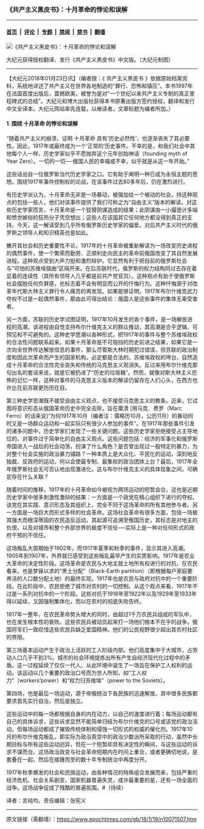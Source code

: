 ### 《共产主义黑皮书》：十月革命的悖论和误解

---

#### [首页](../../../..?n10071507) &nbsp;|&nbsp; [评论](../../../../../epoch-comment?n10071507) &nbsp;|&nbsp; [专题](../../../../../epoch-special?n10071507) &nbsp;|&nbsp; [禁闻](../../../../../epoch-news?n10071507) &nbsp;|&nbsp; [禁书](../../../../../books?n10071507) &nbsp;|&nbsp; [翻墙](https://github.com/gfw-breaker/nogfw/blob/master/README.md?n10071507)


<div><img alt="《共产主义黑皮书》：十月革命的悖论和误解" class="attachment-djy_600_400 size-djy_600_400 wp-post-image" src="https://i.epochtimes.com/assets/uploads/2017/12/dcbb5ad1ea37934a168afd29d68d142e-600x400.jpg"/>
<div class="caption">
 <p>
  大纪元获得授权翻译、发行《共产主义黑皮书》中文版。（大纪元制图）
 </p>
</div></div><hr/><div class="post_content" id="artbody" itemprop="articleBody">
 <!-- article content begin -->
 <p>
  【大纪元2018年01月23日讯】（编者按：《
  <ok href="https://www.epochtimes.com/gb/tag/%E5%85%B1%E4%BA%A7%E4%B8%BB%E4%B9%89%E9%BB%91%E7%9A%AE%E4%B9%A6.html">
   共产主义黑皮书
  </ok>
  》依据原始档案资料，系统地详述了共产主义在世界各地制造的“罪行、恐怖和镇压”。本书1997年在法国首度出版后，震撼欧美，被誉为是对“一个世纪以来共产主义专制的真正里程碑式的总结”。大纪元和博大出版社获得本书原著出版方签约授权，翻译和发行中文全译本。大纪元网站率先连载，以飨读者。文章标题为编者所加。）
 </p>
 <h4>
  1. 围绕
  <ok href="https://www.epochtimes.com/gb/tag/%E5%8D%81%E6%9C%88%E9%9D%A9%E5%91%BD.html">
   十月革命
  </ok>
  的悖论和误解
 </h4>
 <p>
  “随着共产主义的崩溃，证明
  <ok href="https://www.epochtimes.com/gb/tag/%E5%8D%81%E6%9C%88%E9%9D%A9%E5%91%BD.html">
   十月革命
  </ok>
  具有‘历史必然性’，也逐渐丧失了其必要性。因此，1917年或最终成为一个‘正常的’历史事件。不幸的是，和我们社会中其他每个人一样，历史学家似乎不愿抛弃这个元年创始神话（founding myth of Year Zero）。一切的一切──俄国人民的幸福或不幸，似乎就是从这一年开始。”
 </p>
 <p>
  这些话出自一位俄罗斯当代历史学家之口。它有助于阐明一种已成为永恒主题的思想。围绕1917年事件控制权的论战，在该事件过去80多年后，仍在激烈进行。
 </p>
 <p>
  有历史学派认为，十月革命无非是一场暴动，被强加给一个被动的社会。持这种观点的包括一些人，他们对该事件提供了我们可称之为“自由主义”版本的解读。对这些历史学家而言，十月革命是一个狡猾阴谋造成的结果；此阴谋由一小撮诡计多端和愤世嫉俗的狂热分子凭空想出；这些人在该国其它任何地方都没得到真正的支持。今天，这一解读受到几乎所有俄罗斯历史学家的偏爱。对后共产主义时代的俄罗斯之领导人和知识精英也是如此。
 </p>
 <p>
  撇开其社会和历史重要性不论，1917年的十月革命被重新解读为一场改变历史进程的偶然事件，使一个繁荣而勤劳、正顺利走向民主的革命前俄国改变了其自然发展进程。这种观点受到大声力挺和激烈辩护。它显然有利于把目前的俄罗斯社会与“可怕的苏维埃插曲”区隔开来。在后苏联时代，俄罗斯的权力结构同过去存在着显着的连续性（其所有领导人几乎都是前共产党官员）。这种观点有助于使俄罗斯社会摆脱任何负罪感，也标志着不会有明显而公开的忏悔行为。这种忏悔源于对改革年代斯大林主义罪行令人痛苦的再发现。如果能够证明，1917年布尔什维克武力夺权不过是一起偶然事件，那由此可得出结论：俄国人是这些事件的集体无辜受害者。
 </p>
 <p>
  另一方面，苏联的历史学试图证明，1917年10月发生的各个事件，是一场解放进程的高潮。该进程由自觉支持布尔什维克主义的群众推动，其高潮是合乎逻辑、可预见和不可避免的。这种史学思潮以各种形式，把1917年的事件与整个苏维埃政权的合法性问题联系起来。如果十月革命是不可阻挡的历史前进之结果，如果它是一次向全世界传达解放信息的事件，那么尽管斯大林时期犯过错误，但苏联的政治制度和因此次革命而产生的国家机构，必定都是合法的。苏维埃政权的垮台，自然造成十月革命的合法性完全丧失和传统的马克思主义观消失。反过来用布尔什维克那句出名的套话来说，就是它被扔进了“历史的垃圾箱”。然而，就像对斯大林主义恐怖的记忆一样，这种对事件的马克思主义版本的解读仍留存在人们心头，在西方也许比在前苏联更历历在目。
 </p>
 <p>
  第三种史学思潮既不接受自由主义观点，也不接受马克思主义的教条。近来，它试图将意识形态从俄国革命历史中完全去除，旨在厘清 [用马克．费罗（Marc Ferro）的话来说]“为何1917年10月（编者注：儒略历10月，公历11月）的暴动同时又是一场群众运动和一起实际只有很少人参加的事件”。在1917年那些事件引发的诸多问题中，历史学家们发现了一些关键问题。这些历史学家拒绝接受占主导地位的、对事件过于简单化的自由主义观点。这些问题包括：经济的军事化和俄罗斯帝国进入一战后的社会动荡，扮演了什么角色？是否曾出现过一股特定的暴力，为对整个社会实施的政治暴力铺路？一种本质上是大众化、平民化的运动，深刻地反独裁、反政府的运动，何以会使最专制、最集权的政治团体上台？最后，1917年全年俄罗斯社会无可否认地出现激进化，这与布尔什维克主义的具体现象之间，可确定存在什么关联？
 </p>
 <p>
  随着时间的推移，1917年的十月革命如今被视为两场运动的短暂会合，这也是近期历史学家中很多刺激性激辩的结果：一方面是一个政党在精心组织下进行的夺权。该党在其实践、意识形态及其组织上，完全不同于这场革命的所有其他参与者。另一方面是一场巨大而形式多样的社会革命。这场社会革命有很多方面，包括一场极其强大而根深蒂固的农民造反运动，其起源可追溯至俄国历史，其标志是对地主的仇恨，以及对城市和整个外部世界的极度不信任──实际上是一种对任何形式的政府干预的不信任。
 </p>
 <p>
  这场叛乱大周期始于1902年，而1917年夏季和秋季的事件，显示其进入高潮。1905年到1907年，外界就已感受到这些叛乱最早产生的实质影响。1917年是农业大革命的决定性阶段。这场革命是农民与大地主就土地所有权进行的对抗，在农民看来，也是梦寐以求的“黑土分配”（Black-Earth partition）（即根据每户家庭要养活的人口数分配土地）的最终实现。1917年也是农民与政府对抗中的一个重要阶段。在此阶段中，农民拒绝了城市对农村的一切控制。从这个观点来看，1917年不过是一系列对抗中的一个阶段。这些对抗于1918年至1922年以及1929年至1933年得以延续，又因强制集体化，而以在农村的彻底失败告终。
 </p>
 <p>
  1917年一整年，在农民革命势头增大的同时，由超过1千万农民兵组成的军队中，也在发生根本性的衰败。这些农民兵被动员起来打一场他们根本不在乎的战争。俄国将军们一致叹惜这些农民兵缺乏爱国精神。他们的公民视野很少超出其农村社区的界限。
 </p>
 <p>
  第三场基本运动产生于政治上活跃的工人阶级内部。他们高度集中于大城市，占劳动人口几乎不到3%。城市的社会环境提炼出所有产生自经济现代化过程中的矛盾。这一过程延续了仅仅一代人。从此环境中诞生了一场旨在保护工人权利的运动。该运动以几个重要的政治口号而为世人所知，如“工人权力”（workers’power）和“权力归苏维埃”（power to the Soviets）。
 </p>
 <p>
  第四场，也是最后一场运动，源于帝俄统治下各民族的迅速解放。其中很多民族都要求首先实行自治，然后是独立。
 </p>
 <p>
  这些运动中的每一场都根据自身的内在动力，以自己的速度进行着；每场运动都有自己的具体诉求，这些诉求显然不能简单归结为布尔什维克的口号或该党的政治活动。但每场运动都成了摧毁传统体制和侵蚀一切形式的权威的催化剂。1917年10月的布尔什维克叛乱，即实际为政治真空中的政治少数派所采取的行动，虽然中长期目标与所有这些运动迥异，但在一个短暂却具有决定性的瞬间，与这些运动的诉求不谋而合。这场政治政变与社会革命短期内在时间上重合，或者更确切地说，是套叠在一起，然后在接踵而至的数十年专制统治中再度分开。
 </p>
 <p>
  1917年秋季爆发的社会和民族运动，由各种情况的特殊组合发展而来，包括严重的经济危机、社会关系剧变、国家机器普遍失灵，或许最重要的是，还有一场全面的战争。这场战争促成了残酷的普遍氛围。#（待续）
 </p>
 <p>
  译者：言纯均，责任编辑：张宪义
 </p>
 <!-- article content end -->
 <div id="below_article_ad">
 </div>
</div>


---

原文链接（需翻墙）：https://www.epochtimes.com/gb/18/1/19/n10071507.htm